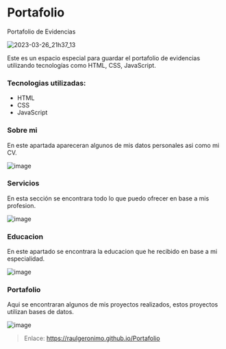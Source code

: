 # Portafolio
Portafolio de Evidencias

![2023-03-26_21h37_13](https://user-images.githubusercontent.com/94584093/227834904-cb439732-7b08-4425-97a9-0d972871c7f3.png)

Este es un espacio especial para guardar el portafolio de evidencias utilizando tecnologías como HTML, CSS, JavaScript.

### Tecnologias utilizadas: 
- HTML
- CSS
- JavaScript

### Sobre mi
En este apartada apareceran algunos de mis datos personales asi como mi CV.

![image](https://user-images.githubusercontent.com/94584093/227835134-b2144931-d1b8-4af2-821a-437b2b2f82b8.png)

### Servicios
En esta sección se encontrara todo lo que puedo ofrecer en base a mis profesion.

![image](https://user-images.githubusercontent.com/94584093/227835188-9d3bdcba-0298-42ca-a2dc-c61689cf9ebf.png)

### Educacion
En este apartado se encontrara la educacion que he recibido en base a mi especialidad.

![image](https://user-images.githubusercontent.com/94584093/227835323-2aa5a932-5958-4511-95db-2221a695f363.png)

### Portafolio
Aqui se encontraran algunos de mis proyectos realizados, estos proyectos utilizan bases de datos.

![image](https://user-images.githubusercontent.com/94584093/227835438-c7266f88-d887-4c34-83a6-b96d5ad86701.png)

> Enlace: https://raulgeronimo.github.io/Portafolio
